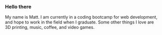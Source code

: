 ### Hello there

My name is Matt. I am currently in a coding bootcamp for web development, and hope to work in the field when I graduate. Some other things I love are 3D printing, music, coffee, and video games.
